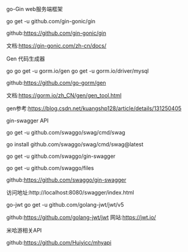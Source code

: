 go-Gin web服务端框架

go get -u github.com/gin-gonic/gin

github:https://github.com/gin-gonic/gin

文档:https://gin-gonic.com/zh-cn/docs/

Gen 代码生成器

go go get -u gorm.io/gen
go get -u gorm.io/driver/mysql

github:https://github.com/go-gorm/gen

文档:https://gorm.io/zh_CN/gen/gen_tool.html

gen参考:https://blog.csdn.net/kuangshp128/article/details/131250405

gin-swagger  API

go get -u github.com/swaggo/swag/cmd/swag

go install github.com/swaggo/swag/cmd/swag@latest

go get -u github.com/swaggo/gin-swagger

go get -u github.com/swaggo/files

github:https://github.com/swaggo/gin-swagger

访问地址:http://localhost:8080/swagger/index.html

go-jwt
go get -u github.com/golang-jwt/jwt/v5

github:https://github.com/golang-jwt/jwt
网站:https://jwt.io/

米哈游相关API

github:https://github.com/Huiyicc/mhyapi